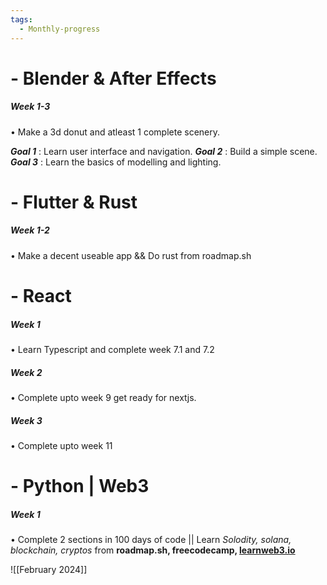 ```yaml
---
tags:
  - Monthly-progress
---
```


# - Blender & After Effects

##### *Week 1-3*
• Make a 3d donut and atleast 1 complete scenery.

***Goal 1*** : Learn user interface and navigation.
***Goal 2*** : Build a simple scene.
***Goal 3*** : Learn the basics of modelling and lighting.

# - Flutter & Rust

##### *Week 1-2*
• Make a decent useable app 
&&  Do rust from roadmap.sh



# - React 

##### *Week 1*
• Learn Typescript and complete week 7.1 and 7.2

##### *Week 2* 
• Complete upto week 9 get ready for nextjs.

##### *Week 3*
• Complete upto week 11


# - Python | Web3

##### *Week 1*
• Complete 2 sections in 100 days of code
|| Learn *Solodity, solana, blockchain, cryptos* from **roadmap.sh, freecodecamp, [learnweb3.io](https://learnweb3.io)**




![[February 2024]]